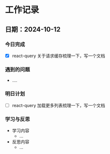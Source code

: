 # 工作记录

## 日期：2024-10-12

### 今日完成

- [x] react-query 关于请求缓存梳理一下，写一个文档

### 遇到的问题

- ....

### 明日计划

- [ ] react-query 加载更多列表梳理一下，写一个文档

### 学习与反思

- 学习内容
  - ...
- 反思内容
  - ...

